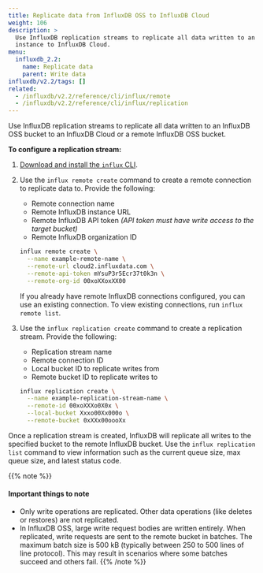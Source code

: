 ```yaml
---
title: Replicate data from InfluxDB OSS to InfluxDB Cloud
weight: 106
description: >
  Use InfluxDB replication streams to replicate all data written to an InfluxDB OSS
  instance to InfluxDB Cloud.
menu:
  influxdb_2.2:
    name: Replicate data
    parent: Write data
influxdb/v2.2/tags: []
related:
  - /influxdb/v2.2/reference/cli/influx/remote
  - /influxdb/v2.2/reference/cli/influx/replication
---
```


Use InfluxDB replication streams to replicate all data written to an InfluxDB OSS
bucket to an InfluxDB Cloud or a remote InfluxDB OSS bucket.

**To configure a replication stream:**

1. [Download and install the `influx` CLI](/influxdb/v2.2/tools/influx-cli/).
2. Use the `influx remote create` command to create a remote connection to replicate data to.
    Provide the following:
    
    - Remote connection name
    - Remote InfluxDB instance URL
    - Remote InfluxDB API token _(API token must have write access to the target bucket)_
    - Remote InfluxDB organization ID

    ```sh
    influx remote create \
      --name example-remote-name \
      --remote-url cloud2.influxdata.com \
      --remote-api-token mYsuP3r5Ecr37t0k3n \
      --remote-org-id 00xoXXoxXX00
    ```

    If you already have remote InfluxDB connections configured, you can use an existing connection.
    To view existing connections, run `influx remote list`.

2. Use the `influx replication create` command to create a replication stream.
    Provide the following:

    - Replication stream name
    - Remote connection ID
    - Local bucket ID to replicate writes from
    - Remote bucket ID to replicate writes to

    ```sh
    influx replication create \
      --name example-replication-stream-name \
      --remote-id 00xoXXXo0X0x \
      --local-bucket Xxxo00Xx000o \
      --remote-bucket 0xXXx00oooXx
    ```

Once a replication stream is created, InfluxDB will replicate all writes to the specified bucket
to the remote InfluxDB bucket.
Use the `influx replication list` command to view information such as the current queue size,
max queue size, and latest status code.

{{% note %}}
#### Important things to note

- Only write operations are replicated. Other data operations (like deletes or restores) are not replicated.
- In InfluxDB OSS, large write request bodies are written entirely.
  When replicated, write requests are sent to the remote bucket in batches.
  The maximum batch size is 500 kB (typically between 250 to 500 lines of line protocol).
  This may result in scenarios where some batches succeed and others fail.
{{% /note %}}
